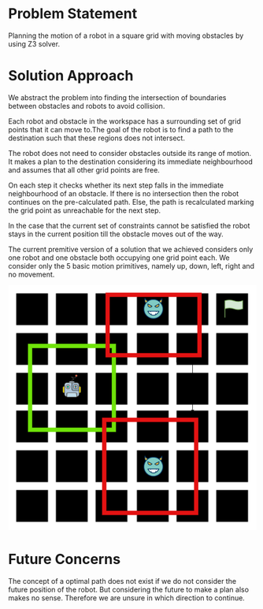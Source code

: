 # Problem Statement
Planning the motion of a robot in a square grid with moving obstacles by using Z3 solver.

# Solution Approach

We abstract the problem into finding the intersection of 
boundaries between obstacles and robots to avoid collision.

Each robot and obstacle in the workspace has a surrounding set of grid points that it can move to.The goal of the robot is to find a path to the destination such that these regions does not intersect. 

The robot does not need to consider obstacles outside its range of motion. It makes a plan to the destination considering its immediate neighbourhood and assumes that all other grid points are free.

On each step it checks whether its next step falls in the immediate neighbourhood of an obstacle. If there is no intersection then the robot continues on the pre-calculated path. Else, the path is recalculated marking the grid point as unreachable for the next step.

In the case that the current set of constraints cannot be satisfied the robot stays in the current position till the obstacle moves out of the way.

The current premitive version of a solution that we achieved considers only one robot and one obstacle both occupying one grid point each. We consider only the 5 basic motion primitives, namely up, down, left, right and no movement.

![workspace](/workspace.png)

# Future Concerns 
The concept of a optimal path does not exist if we do not consider the future position of the robot. But considering the future to make a plan also makes no sense. Therefore we are unsure in which direction to continue.
